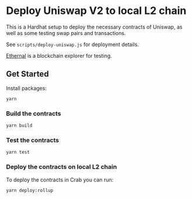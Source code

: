 # Deploy Uniswap V2 to local L2 chain

This is a Hardhat setup to deploy the necessary contracts of Uniswap, as well as some testing swap pairs and transactions.

See `scripts/deploy-uniswap.js` for deployment details.

[Ethernal](https://tryethernal.com) is a blockchain explorer for testing.

## Get Started

Install packages:

```
yarn
```

### Build the contracts
```
yarn build
```

### Test the contracts
```
yarn test
```

### Deploy the contracts on local L2 chain

To deploy the contracts in Crab you can run:

```sh
yarn deploy:rollup
```
